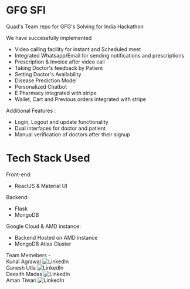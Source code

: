 # GFG SFI

Quad's Team repo for GFG's Solving for India Hackathon

We have successfully implemented

- Video calling facility for instant and Scheduled meet
- Integrated Whatsapp/Email for sending notifications and prescriptions
- Prescription & Invoice after video call
- Taking Doctor's feedback by Patient
- Setting Doctor's Availability 
- Disease Prediction Model 
- Personalized Chatbot
- E Pharmacy integrated with stripe
- Wallet, Cart and Previous orders integrated with stripe

Additional Features :
- Login, Logout and update functionality
- Dual interfaces for doctor and patient
- Manual verification of doctors after their signup

# Tech Stack Used

Front-end:
- ReactJS & Material UI

Backend:
- Flask
- MongoDB

Google Cloud & AMD instance:
- Backend Hosted on AMD instance
- MongoDB Atlas Cluster

Team Memebers - <br />
Kunal Agrawal ![LinkedIn](https://www.linkedin.com/in/kunalragrawal/) <br />
Ganesh Utla ![LinkedIn](https://www.linkedin.com/in/ganesh-utla-888abc/) <br />
Deexith Madas ![LinkedIn](https://www.linkedin.com/in/deexith-madas-625283208/) <br />
Aman Tiwari ![LinkedIn](https://www.linkedin.com/in/aman-tiwari-603245200/)
